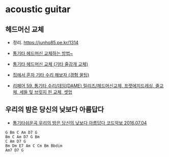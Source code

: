 # acoustic guitar

## 헤드머신 교체
* 정리. https://junho85.pe.kr/1314

* [통기타 헤드머신 교체하는 방법~](https://tongguitar.tistory.com/70)
* [통기타 헤드머신 교체 (기타 줄감개 교체)](https://billnote.net/762)
* [집에서 혼자 기타 수리 해보자 (경험 꿀팁)](https://blog.naver.com/yogoho210/220612172141)
* [리페어 59. 통기타 수리/데임(DAME) 릴리즈/헤드머신교체, 프렛에지드레싱, 줄교체, 세들 및 브릿지 핀 교체, 셋업](https://blog.naver.com/PostView.nhn?blogId=countess_cuke&logNo=221427472865)


## 우리의 밤은 당신의 낮보다 아름답다
* [통기타쉬운곡 우리의 밤은 당신의 낮보다 아름답다 코드악보 2016.07.04](https://blog.naver.com/sinnam88/220752768628)
```
G Bm C Am D7 G
Bm C Am D7 G Bm
C Am D7 G
Bm Dm E7 Am C Cm Bm Bbdim
Am7 D7 G
```